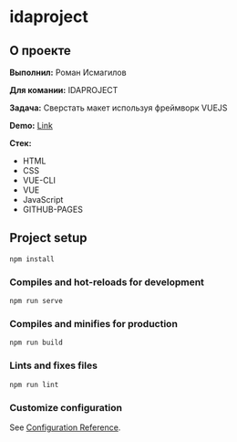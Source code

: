 # idaproject
## О проекте

**Выполнил:** Роман Исмагилов

**Для комании:** IDAPROJECT

**Задача:** Сверстать макет используя фреймворк VUEJS

**Demo:** [Link](https://roman-j123.github.io/idaproject/)

**Стек:**
- HTML
- CSS
- VUE-CLI
- VUE
- JavaScript
- GITHUB-PAGES

## Project setup
```
npm install
```

### Compiles and hot-reloads for development
```
npm run serve
```

### Compiles and minifies for production
```
npm run build
```

### Lints and fixes files
```
npm run lint
```

### Customize configuration
See [Configuration Reference](https://cli.vuejs.org/config/).
